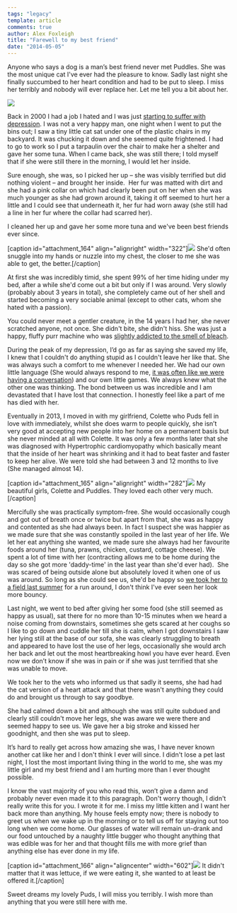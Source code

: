 ```yaml
---
tags: "legacy"
template: article 
comments: true 
author: Alex Foxleigh
title: "Farewell to my best friend"
date: "2014-05-05"
---
```


Anyone who says a dog is a man’s best friend never met Puddles. She was the most unique cat I've ever had the pleasure to know. Sadly last night she finally succumbed to her heart condition and had to be put to sleep. I miss her terribly and nobody will ever replace her. Let me tell you a bit about her.

<!-- end -->

[![](http://foxleigh.me/wp-content/uploads/2012/01/image03.jpg)](http://foxleigh.me/wp-content/uploads/2012/01/image03.jpg)

Back in 2000 I had a job I hated and I was just [starting to suffer with depression](http://lxword.com/?p=91 "A beginners guide to depression."). I was not a very happy man, one night when I went to put the bins out; I saw a tiny little cat sat under one of the plastic chairs in my backyard. It was chucking it down and she seemed quite frightened. I had to go to work so I put a tarpaulin over the chair to make her a shelter and gave her some tuna. When I came back, she was still there; I told myself that if she were still there in the morning, I would let her inside.

Sure enough, she was, so I picked her up – she was visibly terrified but did nothing violent – and brought her inside.  Her fur was matted with dirt and she had a pink collar on which had clearly been put on her when she was much younger as she had grown around it, taking it off seemed to hurt her a little and I could see that underneath it, her fur had worn away (she still had a line in her fur where the collar had scarred her).

I cleaned her up and gave her some more tuna and we've been best friends ever since.

\[caption id="attachment\_164" align="alignright" width="322"\]![](http://foxleigh.me/wp-content/uploads/2014/05/149862_454930800193_656516_n.jpg) She'd often snuggle into my hands or nuzzle into my chest, the closer to me she was able to get, the better.\[/caption\]

At first she was incredibly timid, she spent 99% of her time hiding under my bed, after a while she'd come out a bit but only if I was around. Very slowly (probably about 3 years in total), she completely came out of her shell and started becoming a very sociable animal (except to other cats, whom she hated with a passion).

You could never meet a gentler creature, in the 14 years I had her, she never scratched anyone, not once. She didn't bite, she didn't hiss. She was just a happy, fluffy purr machine who was [slightly addicted to the smell of bleach](https://www.youtube.com/watch?v=5lXs_NIEtu8).

During the peak of my depression, I’d go as far as saying she saved my life, I knew that I couldn't do anything stupid as I couldn't leave her like that. She was always such a comfort to me whenever I needed her. We had our own little language (She would always respond to me, [it was often like we were having a conversation](https://www.youtube.com/watch?v=7L16sDkeUEA)) and our own little games. We always knew what the other one was thinking. The bond between us was incredible and I am devastated that I have lost that connection. I honestly feel like a part of me has died with her.

Eventually in 2013, I moved in with my girlfriend, Colette who Puds fell in love with immediately, whilst she does warm to people quickly, she isn’t very good at accepting new people into her home on a permanent basis but she never minded at all with Colette. It was only a few months later that she was diagnosed with Hypertrophic cardiomyopathy which basically meant that the inside of her heart was shrinking and it had to beat faster and faster to keep her alive. We were told she had between 3 and 12 months to live (She managed almost 14).

\[caption id="attachment\_165" align="alignright" width="282"\][![](http://foxleigh.me/wp-content/uploads/2014/05/580922_10151234476715194_1252525721_n.jpg)](http://foxleigh.me/wp-content/uploads/2014/05/580922_10151234476715194_1252525721_n.jpg) My beautiful girls, Colette and Puddles. They loved each other very much.\[/caption\]

Mercifully she was practically symptom-free. She would occasionally cough and got out of breath once or twice but apart from that, she was as happy and contented as she had always been. In fact I suspect she was happier as we made sure that she was constantly spoiled in the last year of her life. We let her eat anything she wanted, we made sure she always had her favourite foods around her (tuna, prawns, chicken, custard, cottage cheese). We spent a lot of time with her (contracting allows me to be home during the day so she got more 'daddy-time' in the last year than she'd ever had).  She was scared of being outside alone but absolutely loved it when one of us was around. So long as she could see us, she'd be happy so [we took her to a field last summer](https://www.youtube.com/watch?v=fzu5O5HVw18) for a run around, I don't think I've ever seen her look more bouncy.

Last night, we went to bed after giving her some food (she still seemed as happy as usual), sat there for no more than 10-15 minutes when we heard a noise coming from downstairs, sometimes she gets scared at her coughs so I like to go down and cuddle her till she is calm, when I got downstairs I saw her lying still at the base of our sofa, she was clearly struggling to breath and appeared to have lost the use of her legs, occasionally she would arch her back and let out the most heartbreaking howl you have ever heard. Even now we don’t know if she was in pain or if she was just terrified that she was unable to move.

We took her to the vets who informed us that sadly it seems, she had had the cat version of a heart attack and that there wasn't anything they could do and brought us through to say goodbye.

She had calmed down a bit and although she was still quite subdued and clearly still couldn't move her legs, she was aware we were there and seemed happy to see us. We gave her a big stroke and kissed her goodnight, and then she was put to sleep.

It’s hard to really get across how amazing she was, I have never known another cat like her and I don't think I ever will since. I didn't lose a pet last night, I lost the most important living thing in the world to me, she was my little girl and my best friend and I am hurting more than I ever thought possible.

I know the vast majority of you who read this, won’t give a damn and probably never even made it to this paragraph. Don't worry though, I didn't really write this for you. I wrote it for me. I miss my little kitten and I want her back more than anything. My house feels empty now; there is nobody to greet us when we wake up in the morning or to tell us off for staying out too long when we come home. Our glasses of water will remain un-drank and our food untouched by a naughty little bugger who thought anything that was edible was for her and that thought fills me with more grief than anything else has ever done in my life.

\[caption id="attachment\_166" align="aligncenter" width="602"\][![](http://foxleigh.me/wp-content/uploads/2014/05/949593_10151350635935194_955845860_o.jpg)](http://foxleigh.me/wp-content/uploads/2014/05/949593_10151350635935194_955845860_o.jpg) It didn't matter that it was lettuce, if we were eating it, she wanted to at least be offered it.\[/caption\]

Sweet dreams my lovely Puds, I will miss you terribly. I wish more than anything that you were still here with me.

